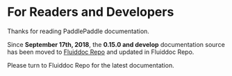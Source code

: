 # For Readers and Developers

Thanks for reading PaddlePaddle documentation.

Since **September 17th, 2018**, the **0.15.0 and develop** documentation source has been moved to [Fluiddoc Repo](https://github.com/PaddlePaddle/Paddle) and updated in Fluiddoc Repo.

Please turn to Fluiddoc Repo for the latest documentation.
